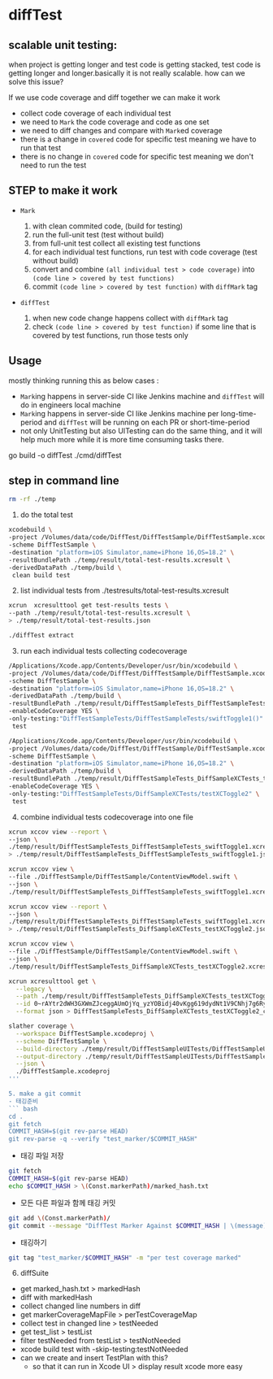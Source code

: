 # diffTest
## scalable unit testing:
when project is getting longer and test code is getting stacked, test code is getting longer and longer.basically it is not really scalable. how can we solve this issue?

If we use code coverage and diff together we can make it work
- collect code coverage of each individual test
- we need to `Mark` the code coverage and code as one set
- we need to diff changes and compare with `Mark`ed coverage
- there is a change in `covered` code for specific test meaning we have to run that test
- there is no change in `covered` code for specific test meaning we don't need to run the test

## STEP to make it work
- `Mark`
  1. with clean commited code, (build for testing)
  2. run the full-unit test (test without build)
  3. from full-unit test collect all existing test functions
  4. for each individual test functions, run test with code coverage (test without build)
  5. convert and combine `(all individual test > code coverage)` into `(code line > covered by test functions)`
  6. commit `(code line > covered by test function)` with  `diffMark` tag

- `diffTest`
  1. when new code change happens collect  with `diffMark` tag
  2. check `(code line > covered by test function)` 
    if some line that is covered by test functions, run those tests only


## Usage
mostly thinking running this as below cases :
- `Mark`ing happens in server-side CI like Jenkins machine and `diffTest` will do in engineers local machine
- `Mark`ing happens in server-side CI like Jenkins machine per long-time-period and  `diffTest` will be running on each PR or short-time-period
- not only UnitTesting but also UITesting can do the same thing, and it will help much more while it is more time consuming tasks there.





go build -o diffTest ./cmd/diffTest

## step in command line

``` bash
rm -rf ./temp
```

1. do the total test
``` bash
xcodebuild \
-project /Volumes/data/code/DiffTest/DiffTestSample/DiffTestSample.xcodeproj \
-scheme DiffTestSample \
-destination "platform=iOS Simulator,name=iPhone 16,OS=18.2" \
-resultBundlePath ./temp/result/total-test-results.xcresult \
-derivedDataPath ./temp/build \
 clean build test
```

2. list individual tests from ./testresults/total-test-results.xcresult
``` bash
xcrun  xcresulttool get test-results tests \
--path ./temp/result/total-test-results.xcresult \
> ./temp/result/total-test-results.json
```

``` bash
./diffTest extract   
```

3. run each individual tests collecting codecoverage
``` bash
/Applications/Xcode.app/Contents/Developer/usr/bin/xcodebuild \
-project /Volumes/data/code/DiffTest/DiffTestSample/DiffTestSample.xcodeproj \
-scheme DiffTestSample \
-destination "platform=iOS Simulator,name=iPhone 16,OS=18.2" \
-derivedDataPath ./temp/build \
-resultBundlePath ./temp/result/DiffTestSampleTests_DiffTestSampleTests_swiftToggle1.xcresult \
-enableCodeCoverage YES \
-only-testing:"DiffTestSampleTests/DiffTestSampleTests/swiftToggle1()" \
 test 
```

``` bash
/Applications/Xcode.app/Contents/Developer/usr/bin/xcodebuild \
-project /Volumes/data/code/DiffTest/DiffTestSample/DiffTestSample.xcodeproj \
-scheme DiffTestSample \
-destination "platform=iOS Simulator,name=iPhone 16,OS=18.2" \
-derivedDataPath ./temp/build \
-resultBundlePath ./temp/result/DiffTestSampleTests_DiffSampleXCTests_testXCToggle2.xcresult \
-enableCodeCoverage YES \
-only-testing:"DiffTestSampleTests/DiffSampleXCTests/testXCToggle2" \
 test 
```




4. combine individual tests codecoverage into one file
``` bash
xcrun xccov view --report \
--json \
./temp/result/DiffTestSampleTests_DiffTestSampleTests_swiftToggle1.xcresult \
> ./temp/result/DiffTestSampleTests_DiffTestSampleTests_swiftToggle1.json
``` 
``` bash
xcrun xccov view \
--file ./DiffTestSample/DiffTestSample/ContentViewModel.swift \
--json \
./temp/result/DiffTestSampleTests_DiffTestSampleTests_swiftToggle1.xcresult
```

``` bash
xcrun xccov view --report \
--json \
./temp/result/DiffTestSampleTests_DiffTestSampleTests_swiftToggle1.xcresult \
> ./temp/result/DiffTestSampleTests_DiffSampleXCTests_testXCToggle2.json
``` 
``` bash
xcrun xccov view \
--file ./DiffTestSample/DiffTestSample/ContentViewModel.swift \
--json \
./temp/result/DiffTestSampleTests_DiffSampleXCTests_testXCToggle2.xcresult
```

``` bash
xcrun xcresulttool get \
  --legacy \
  --path ./temp/result/DiffTestSampleTests_DiffSampleXCTests_testXCToggle2.xcresult \
  --id 0~rAYtr2dWH3GXWmZJceggAUmOjYq_yzYOBidj40vKgg619dydNt1V9CNhj7g6RyoQVCsli-8X6fo7TKN30s475Q== \
  --format json > DiffTestSampleTests_DiffSampleXCTests_testXCToggle2_coverage.json
```

``` bash
slather coverage \
  --workspace DiffTestSample.xcodeproj \
  --scheme DiffTestSample \
  --build-directory ./temp/result/DiffTestSampleUITests/DiffTestSampleUITestsLaunchTests/testLaunch/build \
  --output-directory ./temp/result/DiffTestSampleUITests/DiffTestSampleUITestsLaunchTests/testLaunch \
  --json \
  ./DiffTestSample.xcodeproj
'''

5. make a git commit 
- 태깅준비
``` bash
cd .
git fetch
COMMIT_HASH=$(git rev-parse HEAD)
git rev-parse -q --verify "test_marker/$COMMIT_HASH"
```

- 태깅 파일 저장
``` bash
git fetch
COMMIT_HASH=$(git rev-parse HEAD)
echo $COMMIT_HASH > \(Const.markerPath)/marked_hash.txt
```

- 모든 다른 파일과 함께 태깅 커밋
``` bash
git add \(Const.markerPath)/
git commit --message "DiffTest Marker Against $COMMIT_HASH | \(message) \n "
```

- 태깅하기
``` bash
git tag "test_marker/$COMMIT_HASH" -m "per test coverage marked"
```


6. diffSuite
- get marked_hash.txt > markedHash
- diff with markedHash
- collect changed line numbers in diff
- get markerCoverageMapFile > perTestCoverageMap
- collect test in changed line > testNeeded
- get test_list > testList
- filter testNeeded from testList > testNotNeeded
-  xcode build test with -skip-testing:testNotNeeded
- can we create and insert TestPlan with this?
  * so that it can run in Xcode UI > display result xcode more easy